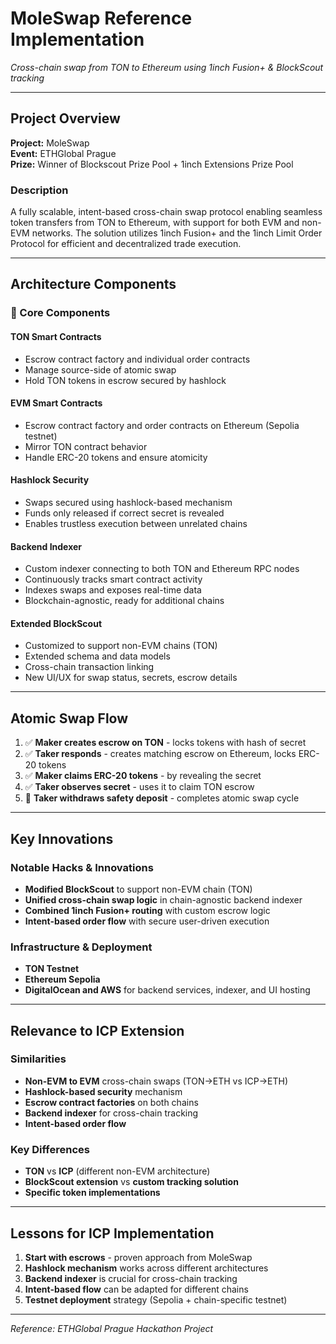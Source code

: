 # MoleSwap Reference Implementation

_Cross-chain swap from TON to Ethereum using 1inch Fusion+ & BlockScout tracking_

---

## Project Overview

**Project:** MoleSwap  
**Event:** ETHGlobal Prague  
**Prize:** Winner of Blockscout Prize Pool + 1inch Extensions Prize Pool

### Description

A fully scalable, intent-based cross-chain swap protocol enabling seamless token transfers from TON to Ethereum, with support for both EVM and non-EVM networks. The solution utilizes 1inch Fusion+ and the 1inch Limit Order Protocol for efficient and decentralized trade execution.

---

## Architecture Components

### 🔧 Core Components

#### **TON Smart Contracts**

- Escrow contract factory and individual order contracts
- Manage source-side of atomic swap
- Hold TON tokens in escrow secured by hashlock

#### **EVM Smart Contracts**

- Escrow contract factory and order contracts on Ethereum (Sepolia testnet)
- Mirror TON contract behavior
- Handle ERC-20 tokens and ensure atomicity

#### **Hashlock Security**

- Swaps secured using hashlock-based mechanism
- Funds only released if correct secret is revealed
- Enables trustless execution between unrelated chains

#### **Backend Indexer**

- Custom indexer connecting to both TON and Ethereum RPC nodes
- Continuously tracks smart contract activity
- Indexes swaps and exposes real-time data
- Blockchain-agnostic, ready for additional chains

#### **Extended BlockScout**

- Customized to support non-EVM chains (TON)
- Extended schema and data models
- Cross-chain transaction linking
- New UI/UX for swap status, secrets, escrow details

---

## Atomic Swap Flow

1. ✅ **Maker creates escrow on TON** - locks tokens with hash of secret
2. ✅ **Taker responds** - creates matching escrow on Ethereum, locks ERC-20 tokens
3. ✅ **Maker claims ERC-20 tokens** - by revealing the secret
4. ✅ **Taker observes secret** - uses it to claim TON escrow
5. 🎯 **Taker withdraws safety deposit** - completes atomic swap cycle

---

## Key Innovations

### **Notable Hacks & Innovations**

- **Modified BlockScout** to support non-EVM chain (TON)
- **Unified cross-chain swap logic** in chain-agnostic backend indexer
- **Combined 1inch Fusion+ routing** with custom escrow logic
- **Intent-based order flow** with secure user-driven execution

### **Infrastructure & Deployment**

- **TON Testnet**
- **Ethereum Sepolia**
- **DigitalOcean and AWS** for backend services, indexer, and UI hosting

---

## Relevance to ICP Extension

### **Similarities**

- **Non-EVM to EVM** cross-chain swaps (TON→ETH vs ICP→ETH)
- **Hashlock-based security** mechanism
- **Escrow contract factories** on both chains
- **Backend indexer** for cross-chain tracking
- **Intent-based order flow**

### **Key Differences**

- **TON** vs **ICP** (different non-EVM architecture)
- **BlockScout extension** vs **custom tracking solution**
- **Specific token implementations**

---

## Lessons for ICP Implementation

1. **Start with escrows** - proven approach from MoleSwap
2. **Hashlock mechanism** works across different architectures
3. **Backend indexer** is crucial for cross-chain tracking
4. **Intent-based flow** can be adapted for different chains
5. **Testnet deployment** strategy (Sepolia + chain-specific testnet)

---

_Reference: ETHGlobal Prague Hackathon Project_
